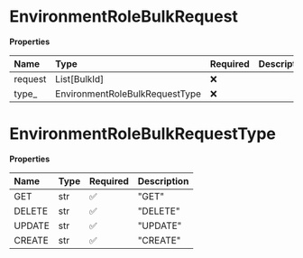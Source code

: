 # EnvironmentRoleBulkRequest

**Properties**

| Name    | Type                           | Required | Description |
| :------ | :----------------------------- | :------- | :---------- |
| request | List[BulkId]                   | ❌       |             |
| type\_  | EnvironmentRoleBulkRequestType | ❌       |             |

# EnvironmentRoleBulkRequestType

**Properties**

| Name   | Type | Required | Description |
| :----- | :--- | :------- | :---------- |
| GET    | str  | ✅       | "GET"       |
| DELETE | str  | ✅       | "DELETE"    |
| UPDATE | str  | ✅       | "UPDATE"    |
| CREATE | str  | ✅       | "CREATE"    |

